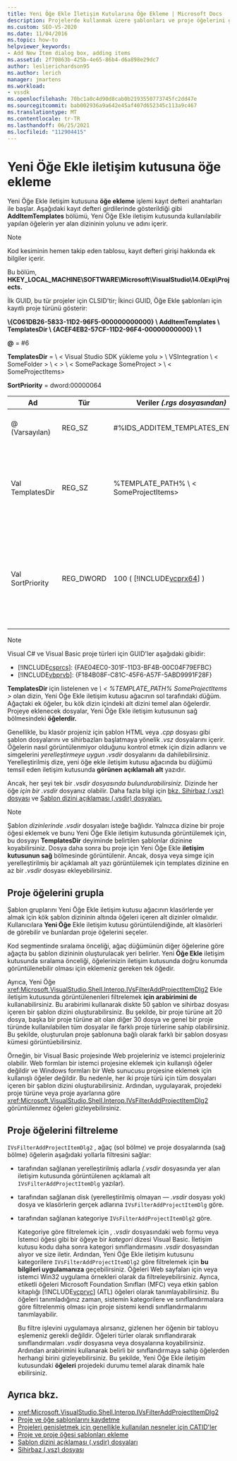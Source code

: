 ```yaml
---
title: Yeni Öğe Ekle İletişim Kutularına Öğe Ekleme | Microsoft Docs
description: Projelerde kullanmak üzere şablonları ve proje öğelerini görüntüley Visual Studio için yeni öğe ekle iletişim kutusuna öğe ekleme hakkında bilgi öğrenin.
ms.custom: SEO-VS-2020
ms.date: 11/04/2016
ms.topic: how-to
helpviewer_keywords:
- Add New Item dialog box, adding items
ms.assetid: 2f70863b-425b-4e65-86b4-d6a898e29dc7
author: leslierichardson95
ms.author: lerich
manager: jmartens
ms.workload:
- vssdk
ms.openlocfilehash: 70bc1a0c4d90d8cab0b2193550773745fc2dd47e
ms.sourcegitcommit: bab002936a9a642e45af407d652345c113a9c467
ms.translationtype: MT
ms.contentlocale: tr-TR
ms.lasthandoff: 06/25/2021
ms.locfileid: "112904415"
---
```

# <a name="add-items-to-the-add-new-item-dialog-box"></a>Yeni Öğe Ekle iletişim kutusuna öğe ekleme
Yeni Öğe Ekle iletişim kutusuna **öğe ekleme** işlemi kayıt defteri anahtarları ile başlar. Aşağıdaki kayıt defteri girdilerinde gösterildiği gibi **AddItemTemplates** bölümü, Yeni Öğe Ekle iletişim kutusunda  kullanılabilir yapılan öğelerin yer alan dizininin yolunu ve adını içerir.

> [!NOTE]
> Kod kesiminin hemen takip eden tablosu, kayıt defteri girişi hakkında ek bilgiler içerir.

 Bu bölüm, **HKEY_LOCAL_MACHINE\SOFTWARE\Microsoft\VisualStudio\14.0Exp\Projects.**

 İlk GUID, bu tür projeler için CLSID'tir; İkinci GUID, Öğe Ekle şablonları için kayıtlı proje türünü gösterir:

 **\\{C061DB26-5833-11D2-96F5-000000000000} \\ AddItemTemplates \\ TemplatesDir \\ {ACEF4EB2-57CF-11D2-96F4-00000000000} \\ 1**

 **@** = #6

 **TemplatesDir**  =  \\ &lt; Visual Studio SDK yükleme yolu &gt; \\ VSIntegration \\ &lt; SomeFolder &gt; \\ &lt; &gt; \\ &lt; SomePackage SomeProject &gt; \\ &lt; SomeProjectItems&gt;

 **SortPriority** = dword:00000064

| Ad | Tür | Veriler *(.rgs dosyasından)* | Açıklama |
|------------------|-----------| - | - |
| @ (Varsayılan) | REG_SZ | #%IDS_ADDITEM_TEMPLATES_ENTRY% | Öğe Ekle **şablonları için** Kaynak Kimliği. |
| Val TemplatesDir | REG_SZ | %TEMPLATE_PATH% \\ &lt; SomeProjectItems&gt; | Yeni Öğe Ekle sihirbazının iletişim kutusunda görüntülenen **proje öğelerinin** yolu. |
| Val SortPriority | REG_DWORD | 100 ( [!INCLUDE[vcprx64](../../extensibility/internals/includes/vcprx64_md.md)] ) | Yeni Öğe Ekle iletişim kutusunda görüntülenen dosyaların ağaç düğümünde **sıralama sıralama düzeni** belirler. |

> [!NOTE]
> Visual C# ve Visual Basic proje türleri için GUID'ler aşağıdaki gibidir:
> - [!INCLUDE[csprcs](../../data-tools/includes/csprcs_md.md)]: {FAE04EC0-301F-11D3-BF4B-00C04F79EFBC}
> - [!INCLUDE[vbprvb](../../code-quality/includes/vbprvb_md.md)]: {F184B08F-C81C-45F6-A57F-5ABD9991F28F}

 **TemplatesDir** için listelenen ve  *\\ &lt; %TEMPLATE_PATH% SomeProjectItems &gt;* olan dizin, Yeni Öğe Ekle iletişim kutusu ağacının sol tarafındaki düğüm. Ağaçtaki ek öğeler, bu kök dizin içindeki alt dizini temel alan öğelerdir. Projeye eklenecek dosyalar, Yeni Öğe Ekle iletişim kutusunun sağ bölmesindeki **öğelerdir.**

 Genellikle, bu klasör projeniz için şablon HTML veya *.cpp* dosyası gibi şablon dosyalarını ve sihirbazları başlatmaya yönelik *.vsz* dosyalarını içerir. Öğelerin nasıl görüntülenmiyor olduğunu kontrol etmek için dizin adlarını ve simgelerini *yerelleştirmeye uygun .vsdir* dosyalarını da dahilebilirsiniz. Yerelleştirilmiş dize, yeni öğe ekle iletişim kutusu ağacında bu düğümü temsil eden iletişim kutusunda **görünen açıklamalı alt** yazıdır.

 Ancak, her şeyi tek bir *.vsdir dosyasında bulundurabilirsiniz.* Dizinde her öğe *için bir .vsdir* dosyanız olabilir. Daha fazla bilgi için [bkz. Sihirbaz (.vsz) dosyası](../../extensibility/internals/wizard-dot-vsz-file.md) ve [Şablon dizini açıklaması (.vsdir) dosyaları.](../../extensibility/internals/template-directory-description-dot-vsdir-files.md)

> [!NOTE]
> Şablon *dizinlerinde .vsdir* dosyaları isteğe bağlıdır. Yalnızca dizine bir proje öğesi eklemek ve bunu  Yeni Öğe Ekle iletişim kutusunda görüntülemek için, bu dosyayı **TemplatesDir** deyiminde belirtilen şablonlar dizinine koyabilirsiniz. Dosya daha sonra bu proje için Yeni Öğe Ekle **iletişim kutusunun sağ** bölmesinde görüntülenir. Ancak, dosya veya simge için yerelleştirilmiş bir açıklamalı alt yazı görüntülemek için templates dizinine en az bir *.vsdir* dosyası ekleyebilirsiniz.

## <a name="group-project-items"></a>Proje öğelerini grupla
 Şablon gruplarını Yeni Öğe Ekle iletişim  kutusu ağacının klasörlerde yer almak için kök şablon dizininin altında öğeleri içeren alt dizinler olmalıdır. Kullanıcılara **Yeni Öğe** Ekle iletişim kutusu görüntülendiğinde, alt klasörleri de görebilir ve bunlardan proje öğelerini seçeler.

 Kod segmentinde sıralama önceliği, ağaç düğümünün diğer öğelerine göre ağaçta bu şablon dizininin oluşturulacak yeri belirler. Yeni **Öğe Ekle** iletişim kutusunda sıralama önceliği, öğelerinizin iletişim kutusunda doğru konumda görüntülenebilir olması için eklemeniz gereken tek öğedir.

 Ayrıca, Yeni Öğe <xref:Microsoft.VisualStudio.Shell.Interop.IVsFilterAddProjectItemDlg2> Ekle iletişim kutusunda görüntülenenleri filtrelemek **için arabirimini de** kullanabilirsiniz. Bu arabirimi kullanarak diskte 50 şablon ve sihirbaz dosyası içeren bir şablon dizini oluşturabilirsiniz. Bu şekilde, bir proje türüne ait 20 dosya, başka bir proje türüne ait olan diğer 30 dosya ve genel bir proje türünde kullanılabilen tüm dosyalar ile farklı proje türlerine sahip olabilirsiniz. Bu şekilde, oluşturulan proje şablonuna bağlı olarak farklı bir şablon dosyası kümesi görüntüebilirsiniz.

 Örneğin, bir Visual Basic projesinde Web projeleriniz ve istemci projeleriniz olabilir. Web formları bir istemci projesine eklemek için kullanışlı öğeler değildir ve Windows formları bir Web sunucusu projesine eklemek için kullanışlı öğeler değildir. Bu nedenle, her iki proje türü için tüm dosyaları içeren bir şablon dizini oluşturabilirsiniz. Ardından, uygulayarak, projedeki proje türüne veya proje ayarlarına göre <xref:Microsoft.VisualStudio.Shell.Interop.IVsFilterAddProjectItemDlg2> görüntülenmez öğeleri gizleyebilirsiniz.

## <a name="filter-project-items"></a>Proje öğelerini filtreleme
 `IVsFilterAddProjectItemDlg2` , ağaç (sol bölme) ve proje dosyalarında (sağ bölme) öğelerin aşağıdaki yollarla filtresini sağlar:

- tarafından sağlanan yerelleştirilmiş adlarla *(.vsdir* dosyasında yer alan iletişim kutusunda görüntülenen açıklamalı alt `IVsFilterAddProjectItemDlg` yazılar).

- tarafından sağlanan disk (yerelleştirilmiş olmayan — *.vsdir* dosyası yok) dosya ve klasörlerin gerçek adlarına `IVsFilterAddProjectItemDlg` göre.

- tarafından sağlanan kategoriye `IVsFilterAddProjectItemDlg2` göre.

  Kategoriye göre filtrelemek için *, .vsdir* dosyasındaki web  formu veya İstemci öğesi gibi bir öğeye bir *kategori* dizesi Visual Basic. İletişim kutusu kodu daha sonra kategori sınıflandırmasını *.vsdir* dosyasından alıyor ve size iletir. Ardından, Yeni Öğe Ekle iletişim kutusunu kategorilere `IVsFilterAddProjectItemDlg2` göre filtrelemek için **bu bilgileri uygulamanıza** geçebilirsiniz. Öğeleri Web sayfaları için veya istemci Win32 uygulama örnekleri olarak da filtreleyebilirsiniz. Ayrıca, etiketli öğeleri Microsoft Foundation Sınıfları (MFC) veya etkin şablon kitaplığı [!INCLUDE[vcprvc](../../code-quality/includes/vcprvc_md.md)] (ATL) öğeleri olarak tanımlayabilirsiniz. Bu öğeleri tanımladığınız zaman, sistemin kategorilere ve sınıflandırmalara göre filtrelenmiş olması için proje sistemi kendi sınıflandırmalarını tanımlayabilir.

  Bu filtre işlevini uygulamaya alırsanız, gizlenen her öğenin bir tabloyu eşlemeniz gerekli değildir. Öğeleri türler olarak sınıflandırarak sınıflandırmaları *.vsdir* dosyasına veya dosyalarına koyabilirsiniz. Ardından arabirimini kullanarak belirli bir sınıflandırmaya sahip öğelerden herhangi birini gizleyebilirsiniz. Bu şekilde, Yeni Öğe Ekle iletişim kutusundaki **öğeleri** projedeki durumu temel alarak dinamik hale ebilirsiniz.

## <a name="see-also"></a>Ayrıca bkz.
- <xref:Microsoft.VisualStudio.Shell.Interop.IVsFilterAddProjectItemDlg2>
- [Proje ve öğe şablonlarını kaydetme](../../extensibility/internals/registering-project-and-item-templates.md)
- [Projeleri genişletmek için genellikle kullanılan nesneler için CATID'ler](../../extensibility/internals/catids-for-objects-that-are-typically-used-to-extend-projects.md)
- [Proje ve proje öğesi şablonları ekleme](../../extensibility/internals/adding-project-and-project-item-templates.md)
- [Şablon dizini açıklaması (.vsdir) dosyaları](../../extensibility/internals/template-directory-description-dot-vsdir-files.md)
- [Sihirbaz (.vsz) dosyası](../../extensibility/internals/wizard-dot-vsz-file.md)

